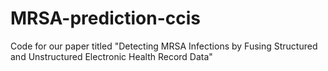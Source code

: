 # MRSA-prediction-ccis
Code for our paper titled "Detecting MRSA Infections by Fusing Structured and Unstructured Electronic Health Record Data"
